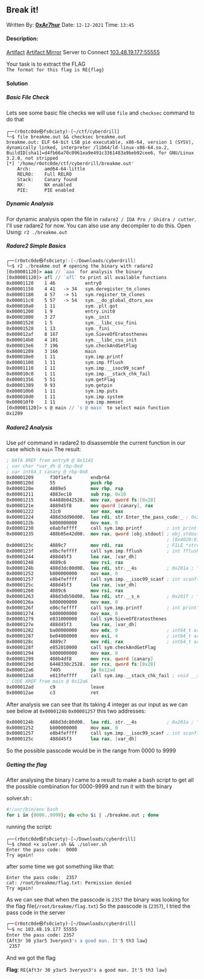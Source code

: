 ## Break it!
Written By: **[0xAr7hur](https://twitter.com/0xAr7hur)** Date: `12-12-2021` Time: `13:45`

#### Description:
[Artifact](https://drive.egovcloud.gov.bd/index.php/s/TtnH6IHHo6RLlSl/download)
[Artifact Mirror](https://github.com/fbi-ctf/fbi-ctf.github.io/blob/main/writeups/cyberdrill2021/Break-it/breakme.out)
Server to Connect [103.48.19.177:55555](http://103.48.19.177:55555/)

Your task is to extract the FLAG <br>
`The format for this flag is RE{flag}`

#### **Solution**

##### Basic File Check
Lets see some basic file checks we will use `file` and `checksec`  command to do that
```
┌──(r0otc0de㉿fs0ciety)-[~/ctf/cyberdrill]
└─$ file breakme.out && checksec breakme.out 
breakme.out: ELF 64-bit LSB pie executable, x86-64, version 1 (SYSV), dynamically linked, interpreter /lib64/ld-linux-x86-64.so.2, BuildID[sha1]=d4fb66a70c0961ea9e491c3361483a9beb92cee6, for GNU/Linux 3.2.0, not stripped
[*] '/home/r0otc0de/ctf/cyberdrill/breakme.out'
    Arch:     amd64-64-little
    RELRO:    Full RELRO
    Stack:    Canary found
    NX:       NX enabled
    PIE:      PIE enabled
```

##### Dynamic Analysis
For dynamic analysis open the file in `radare2 / IDA Pro / Ghidra / cutter`.
I'll use radare2 for now. You can also use any decompiler to do this.
Open Using:  `r2 ./breakme.out`

##### Radare2 Simple Basics
```nasm
┌──(r0otc0de㉿fs0ciety)-[~/Downloads/cyberdrill]
└─$ r2 ./breakme.out # opening the binary with radare2
[0x00001120]> aaa // `aaa` for analysis the binary
[0x00001120]> afl // `afl` to print all available functions
0x00001120    1 46           entry0
0x00001150    4 41   -> 34   sym.deregister_tm_clones
0x00001180    4 57   -> 51   sym.register_tm_clones
0x000011c0    5 57   -> 54   sym.__do_global_dtors_aux
0x000010a0    1 11           sym..plt.got
0x00001200    1 9            entry.init0
0x00001000    3 27           sym._init
0x00001520    1 5            sym.__libc_csu_fini
0x00001528    1 13           sym._fini
0x000012af    8 167          sym.SieveOfEratosthenes
0x000014b0    4 101          sym.__libc_csu_init
0x000013e6    7 196          sym.checkAndGetFlag
0x00001209    3 166          main
0x000010e0    1 11           sym.imp.printf
0x00001100    1 11           sym.imp.fflush
0x00001110    1 11           sym.imp.__isoc99_scanf
0x000010c0    1 11           sym.imp.__stack_chk_fail
0x00001356    5 51           sym.getFlag
0x00001389    9 93           sym.getpin
0x000010b0    1 11           sym.imp.puts
0x000010d0    1 11           sym.imp.system
0x000010f0    1 11           sym.imp.memset
[0x00001120]> s @ main // `s @ main` to select main function
0x1209
```
##### Radare2 Analysis
Use `pdf` command in radare2 to disassemble the current function in our case which is `main` 
The result:
```nasm
; DATA XREF from entry0 @ 0x1141
; var char *var_dh @ rbp-0xd
; var int64_t canary @ rbp-0x8
0x00001209      f30f1efa       endbr64
0x0000120d      55             push rbp
0x0000120e      4889e5         mov rbp, rsp
0x00001211      4883ec10       sub rsp, 0x10
0x00001215      64488b042528.  mov rax, qword fs:[0x28]
0x0000121e      488945f8       mov qword [canary], rax
0x00001222      31c0           xor eax, eax
0x00001224      488d3dd90d00.  lea rdi, str.Enter_the_pass_code:_ ; 0x2004 ; "Enter the pass code: " ; const char *format
0x0000122b      b800000000     mov eax, 0
0x00001230      e8abfeffff     call sym.imp.printf         ; int printf(const char *format)
0x00001235      488b05e42d00.  mov rax, qword [obj.stdout] ; obj.stdout__GLIBC_2.2.5
                                                           ; [0x4020:8]=0
0x0000123c      4889c7         mov rdi, rax                ; FILE *stream
0x0000123f      e8bcfeffff     call sym.imp.fflush         ; int fflush(FILE *stream)
0x00001244      488d45f3       lea rax, [var_dh]
0x00001248      4889c6         mov rsi, rax
0x0000124b      488d3dc80d00.  lea rdi, str.__4s           ; 0x201a ; " %4s" ; const char *format
0x00001252      b800000000     mov eax, 0
0x00001257      e8b4feffff     call sym.imp.__isoc99_scanf ; int scanf(const char *format)
0x0000125c      488d45f3       lea rax, [var_dh]
0x00001260      4889c6         mov rsi, rax
0x00001263      488d3db50d00.  lea rdi, str.__s_n          ; 0x201f ; " %s\n" ; const char *format
0x0000126a      b800000000     mov eax, 0
0x0000126f      e86cfeffff     call sym.imp.printf         ; int printf(const char *format)
0x00001274      b800000000     mov eax, 0
0x00001279      e831000000     call sym.SieveOfEratosthenes
0x0000127e      488d45f3       lea rax, [var_dh]
0x00001282      ba00000000     mov edx, 0                  ; int64_t arg3
0x00001287      be04000000     mov esi, 4                  ; int64_t arg2
0x0000128c      4889c7         mov rdi, rax                ; int64_t arg1
0x0000128f      e852010000     call sym.checkAndGetFlag
0x00001294      b800000000     mov eax, 0
0x00001299      488b4df8       mov rcx, qword [canary]
0x0000129d      6448330c2528.  xor rcx, qword fs:[0x28]
0x000012a6      7405           je 0x12ad
0x000012a8      e813feffff     call sym.imp.__stack_chk_fail ; void __stack_chk_fail(void)
; CODE XREF from main @ 0x12a6
0x000012ad      c9             leave
0x000012ae      c3             ret
```

After analysis we can see that its taking 4 integer as our input as we can see below at `0x0000124b` `0x00001257` this two addresses:
```nasm
0x0000124b      488d3dc80d00.  lea rdi, str.__4s           ; 0x201a ; " %4s" ; const char *format
0x00001252      b800000000     mov eax, 0
0x00001257      e8b4feffff     call sym.imp.__isoc99_scanf ; int scanf(const char *format)
0x0000125c      488d45f3       lea rax, [var_dh]
```
So the possible passcode would be in the range from 0000 to 9999

##### Getting the flag
After analysing the binary I came to a result to make a bash script to get all the possible combination for 0000-9999 and run it with the binary

solver.sh :
```bash
#!/usr/bin/env bash
for i in {0000..9999}; do echo $i | ./breakme.out ; done
```

running the script:
```
┌──(r0otc0de㉿fs0ciety)-[~/Downloads/cyberdrill]
└─$ chmod +x solver.sh && ./solver.sh  
Enter the pass code:  0000
Try again!
```

after some time we got something like that:
```
Enter the pass code:  2357
cat: /root/breakme/flag.txt: Permission denied
Try again!
```

As we can see that when the passcode is `2357` the binary was looking for the flag file(`/root/breakme/flag.txt`) 
So the passcode is (`2357`), I tried the pass code in the server
```bash
┌──(r0otc0de㉿fs0ciety)-[~/Downloads/cyberdrill]
└─$ nc 103.48.19.177 55555
Enter the pass code: 2357
{Aft3r 30 y3ar5 3veryon3's a good man. It'5 th3 law}
 2357
```
And we got the flag

**Flag**: `RE{Aft3r 30 y3ar5 3veryon3's a good man. It'5 th3 law}`
